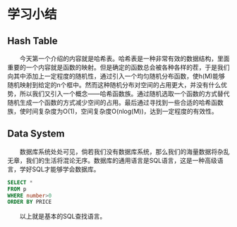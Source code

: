 # 学习小结

## Hash Table

&emsp;&emsp;今天第一个介绍的内容就是哈希表。哈希表是一种非常有效的数据结构，里面重要的一个内容就是函数的映射。但是确定的函数总会被各种各样的茬，于是我们向其中添加上一定程度的随机性，通过引入一个均匀随机分布函数，使h(M)能够随机映射到给定的n个框中。然而这种随机分布对空间的占用更大，并没有什么优势，所以我们又引入一个概念——哈希函数族。通过随机选取一个函数的方式替代随机生成一个函数的方式减少空间的占用。最后通过寻找到一些合适的哈希函数族，使时间复杂度为O(1)，空间复杂度O(nlog(M))，达到一定程度的有效性。

## Data System

&emsp;&emsp;数据库系统处处可见，倘若我们没有数据库系统，那么我们的海量数据将杂乱无章，我们的生活将混论无序。数据库的通用语言是SQL语言，这是一种高级语言，学好SQL才能够学会数据库。

```sql
SELECT *
FROM p
WHERE number>0
ORDER BY PRICE
```

&emsp;&emsp;以上就是基本的SQL查找语言。

